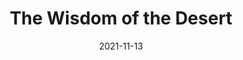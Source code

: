 ---
date: 2021-11-13
dateYear: 2021
isbn: 9780811220132
title: The Wisdom of the Desert
description: "The Wisdom of the Desert was one of Thomas Merton's favorites among his own books—surely because he had hoped to spend his last years as a hermit. The personal tones of the translations, the blend of reverence and humor so characteristic of him, show how deeply Merton identified with the legendary authors of these sayings and parables, the fourth-century Christian Fathers who sought solitude and contemplation in the deserts of the Near East. The hermits of Screte who turned their backs on a corrupt society remarkably like our own had much in common with the Zen masters of China and Japan, and Father Merton made his selection from them with an eye to the kind of impact produced by the Zen mondo."
cover: cover-the-wisdom-of-the-desert-fathers.jpeg
coverGoogle: https://books.google.com/books/content?id=S81CPoNyueMC&printsec=frontcover&img=1&zoom=1&edge=curl&source=gbs_api
pageCount: 81
authors: Thomas Merton
publishers: New Directions Publishing
published: 1970-01-17
publishedYear: 1970
shelves:
- non-fiction
- faith
- spirituality
---
